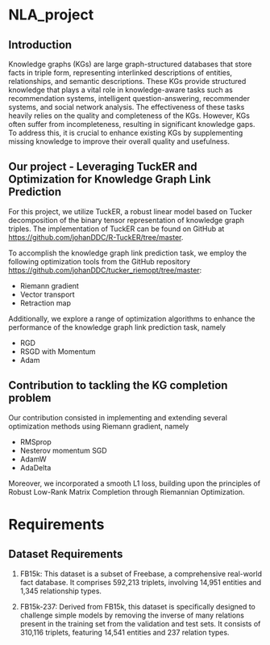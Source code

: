 # NLA_project

## Introduction 

Knowledge graphs (KGs) are large graph-structured databases that store facts in triple form, representing interlinked descriptions of entities, relationships, and semantic descriptions. These KGs provide structured knowledge that plays a vital role in knowledge-aware tasks such as recommendation systems, intelligent question-answering, recommender systems, and social network analysis. The effectiveness of these tasks heavily relies on the quality and completeness of the KGs. However, KGs often suffer from incompleteness, resulting in significant knowledge gaps. To address this, it is crucial to enhance existing KGs by supplementing missing knowledge to improve their overall quality and usefulness.

## Our project - Leveraging TuckER and Optimization for Knowledge Graph Link Prediction

For this project, we utilize TuckER, a robust linear model based on Tucker decomposition of the binary tensor representation of knowledge graph triples. The implementation of TuckER can be found on GitHub at https://github.com/johanDDC/R-TuckER/tree/master. 

To accomplish the knowledge graph link prediction task, we employ the following optimization tools from the GitHub repository https://github.com/johanDDC/tucker_riemopt/tree/master:

- Riemann gradient
- Vector transport
- Retraction map

Additionally, we explore a range of optimization algorithms to enhance the performance of the knowledge graph link prediction task, namely 

- RGD
- RSGD with Momentum
- Adam

## Contribution to tackling the KG completion problem

Our contribution consisted in implementing and extending several optimization methods using Riemann gradient, namely

- RMSprop
- Nesterov momentum SGD
- AdamW
- AdaDelta

Moreover, we incorporated a smooth L1 loss, building upon the principles of Robust Low-Rank Matrix Completion through Riemannian Optimization. 


# Requirements 
## Dataset Requirements

1. FB15k: This dataset is a subset of Freebase, a comprehensive real-world fact database. It comprises 592,213 triplets, involving 14,951 entities and 1,345 relationship types.

2. FB15k-237: Derived from FB15k, this dataset is specifically designed to challenge simple models by removing the inverse of many relations present in the training set from the validation and test sets. It consists of 310,116 triplets, featuring 14,541 entities and 237 relation types.

